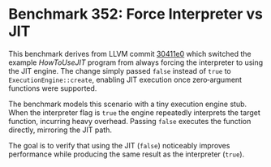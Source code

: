 # Benchmark 352: Force Interpreter vs JIT

This benchmark derives from LLVM commit [30411e0](https://github.com/llvm/llvm-project/commit/30411e0973fbad1bf304bdb3c1f8492ff61a935b) which switched the example *HowToUseJIT* program
from always forcing the interpreter to using the JIT engine. The change simply
passed `false` instead of `true` to `ExecutionEngine::create`, enabling JIT
execution once zero‑argument functions were supported.

The benchmark models this scenario with a tiny execution engine stub. When the
interpreter flag is `true` the engine repeatedly interprets the target function,
incurring heavy overhead. Passing `false` executes the function directly,
mirroring the JIT path.

The goal is to verify that using the JIT (`false`) noticeably improves
performance while producing the same result as the interpreter (`true`).
